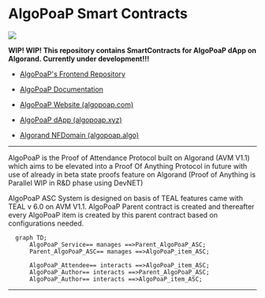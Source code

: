 # AlgoPoaP Smart Contracts 
![](https://avatars.githubusercontent.com/u/106061767?s=96&v=4)

**WIP! WIP! This repository contains SmartContracts for AlgoPoaP dApp on Algorand. Currently under development!!!**

- [AlgoPoaP's Frontend Repository](https://github.com/AlgoPoaP/algopoap)

- [AlgoPoaP Documentation](https://github.com/AlgoPoaP)

- [AlgoPoaP Website (algopoap.com)](https://algopoap.com)

- [AlgoPoaP dApp (algopoap.xyz)](https://algopoap.xyz)
 
- [Algorand NFDomain (algopoap.algo)](https://app.nf.domains/name/algopoap.algo)
----


AlgoPoaP is the Proof of Attendance Protocol built on Algorand (AVM V1.1) which aims to be elevated into a Proof Of Anything Protocol in future with use of already in beta state proofs feature on Algorand (Proof of Anything is Parallel WIP in R&D phase using DevNET)

AlgoPoaP ASC System is designed on basis of TEAL features came with TEAL v 6.0 on AVM V1.1. AlgoPoaP Parent contract is created and thereafter every AlgoPoaP item is created by this parent contract based on configurations needed.


```mermaid
  graph TD;
      AlgoPoaP_Service== manages ==>Parent_AlgoPoaP_ASC;
      Parent_AlgoPoaP_ASC== manages ==>AlgoPoaP_item_ASC;
      
      AlgoPoaP_Attendee== interacts ==>AlgoPoaP_item_ASC;
      AlgoPoaP_Author== interacts ==>Parent_AlgoPoaP_ASC;
      AlgoPoaP_Author== interacts ==>AlgoPoaP_item_ASC;
```

----



